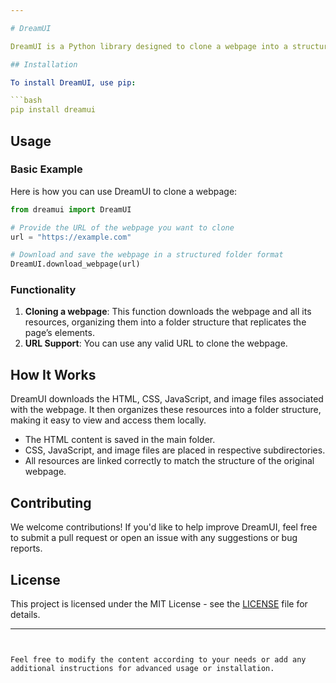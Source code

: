 ```yaml
---

# DreamUI

DreamUI is a Python library designed to clone a webpage into a structured folder format effortlessly. With DreamUI, you can easily download and save a webpage with its resources like images, CSS, and JavaScript files, organized in a folder structure.

## Installation

To install DreamUI, use pip:

```bash
pip install dreamui
```

## Usage

### Basic Example

Here is how you can use DreamUI to clone a webpage:

```python
from dreamui import DreamUI

# Provide the URL of the webpage you want to clone
url = "https://example.com"

# Download and save the webpage in a structured folder format
DreamUI.download_webpage(url)
```

### Functionality

1. **Cloning a webpage**: This function downloads the webpage and all its resources, organizing them into a folder structure that replicates the page’s elements.
2. **URL Support**: You can use any valid URL to clone the webpage.

## How It Works

DreamUI downloads the HTML, CSS, JavaScript, and image files associated with the webpage. It then organizes these resources into a folder structure, making it easy to view and access them locally.

- The HTML content is saved in the main folder.
- CSS, JavaScript, and image files are placed in respective subdirectories.
- All resources are linked correctly to match the structure of the original webpage.

## Contributing

We welcome contributions! If you'd like to help improve DreamUI, feel free to submit a pull request or open an issue with any suggestions or bug reports.

## License

This project is licensed under the MIT License - see the [LICENSE](LICENSE) file for details.

---
```


Feel free to modify the content according to your needs or add any additional instructions for advanced usage or installation.